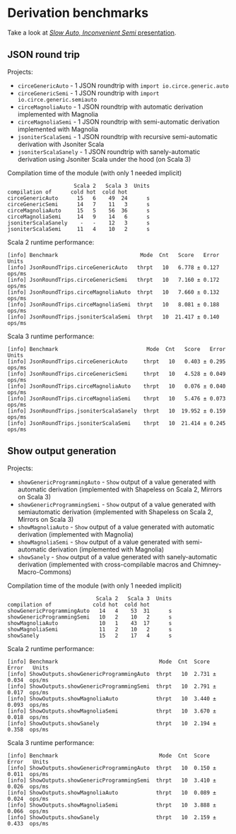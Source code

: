 # Derivation benchmarks

Take a look at [_Slow Auto, Inconvenient Semi_ presentation](https://github.com/MateuszKubuszok/SlowAutoInconvenientSemi).

## JSON round trip

Projects:

 * `circeGenericAuto` - 1 JSON roundtrip with `import io.circe.generic.auto`
 * `circeGenericSemi` - 1 JSON roundtrip with `import io.circe.generic.semiauto`
 * `circeMagnoliaAuto` - 1 JSON roundtrip with automatic derivation implemented with Magnolia
 * `circeMagnoliaSemi` - 1 JSON roundtrip with semi-automatic derivation implemented with Magnolia
 * `jsoniterScalaSemi` - 1 JSON roundtrip with recursive semi-automatic derivation with Jsoniter Scala
 * `jsoniterScalaSanely` - 1 JSON roundtrip with sanely-automatic derivation using Jsoniter Scala under the hood (on Scala 3)

Compilation time of the module (with only 1 needed implicit)
```
                     Scala 2   Scala 3  Units
compilation of      cold hot  cold hot
circeGenericAuto      15   6    49  24      s
circeGenericSemi      14   7    11   3      s
circeMagnoliaAuto     15   5    56  36      s
circeMagnoliaSemi     14   9    14   6      s
jsoniterScalaSanely    -   -    12   3      s
jsoniterScalaSemi     11   4    10   2      s
```

Scala 2 runtime performance:
```
[info] Benchmark                          Mode  Cnt   Score   Error   Units
[info] JsonRoundTrips.circeGenericAuto   thrpt   10   6.778 ± 0.127  ops/ms
[info] JsonRoundTrips.circeGenericSemi   thrpt   10   7.160 ± 0.172  ops/ms
[info] JsonRoundTrips.circeMagnoliaAuto  thrpt   10   7.660 ± 0.132  ops/ms
[info] JsonRoundTrips.circeMagnoliaSemi  thrpt   10   8.081 ± 0.188  ops/ms
[info] JsonRoundTrips.jsoniterScalaSemi  thrpt   10  21.417 ± 0.140  ops/ms
```

Scala 3 runtime performance:
```
[info] Benchmark                            Mode  Cnt   Score   Error   Units
[info] JsonRoundTrips.circeGenericAuto     thrpt   10   0.403 ± 0.295  ops/ms
[info] JsonRoundTrips.circeGenericSemi     thrpt   10   4.528 ± 0.049  ops/ms
[info] JsonRoundTrips.circeMagnoliaAuto    thrpt   10   0.076 ± 0.040  ops/ms
[info] JsonRoundTrips.circeMagnoliaSemi    thrpt   10   5.476 ± 0.073  ops/ms
[info] JsonRoundTrips.jsoniterScalaSanely  thrpt   10  19.952 ± 0.159  ops/ms
[info] JsonRoundTrips.jsoniterScalaSemi    thrpt   10  21.414 ± 0.245  ops/ms
```

## Show output generation

Projects:

* `showGenericProgrammingAuto` - `Show` output of a value generated with automatic derivation
  (implemented with Shapeless on Scala 2, Mirrors on Scala 3)
* `showGenericProgrammingSemi` - `Show` output of a value generated with semiautomatic derivation
  (implemented with Shapeless on Scala 2, Mirrors on Scala 3)
* `showMagnoliaAuto` - `Show` output of a value generated with automatic derivation (implemented with Magnolia)
* `showMagnoliaSemi` - `Show` output of a value generated with semi-automatic derivation (implemented with Magnolia)
* `showSanely` - `Show` output of a value generated with sanely-automatic derivation
  (implemented with cross-compilable macros and Chimney-Macro-Commons)

Compilation time of the module (with only 1 needed implicit)
```
                            Scala 2   Scala 3  Units
compilation of             cold hot  cold hot
showGenericProgrammingAuto   14   4    53  31      s
showGenericProgrammingSemi   10   2    10   2      s
showMagnoliaAuto             10   1    43  17      s
showMagnoliaSemi             11   2    10   2      s
showSanely                   15   2    17   4      s
```

Scala 2 runtime performance:
```
[info] Benchmark                                Mode  Cnt  Score   Error   Units
[info] ShowOutputs.showGenericProgrammingAuto  thrpt   10  2.731 ± 0.034  ops/ms
[info] ShowOutputs.showGenericProgrammingSemi  thrpt   10  2.791 ± 0.017  ops/ms
[info] ShowOutputs.showMagnoliaAuto            thrpt   10  3.440 ± 0.093  ops/ms
[info] ShowOutputs.showMagnoliaSemi            thrpt   10  3.670 ± 0.018  ops/ms
[info] ShowOutputs.showSanely                  thrpt   10  2.194 ± 0.358  ops/ms
```

Scala 3 runtime performance:
```
[info] Benchmark                                Mode  Cnt  Score   Error   Units
[info] ShowOutputs.showGenericProgrammingAuto  thrpt   10  0.150 ± 0.011  ops/ms
[info] ShowOutputs.showGenericProgrammingSemi  thrpt   10  3.410 ± 0.026  ops/ms
[info] ShowOutputs.showMagnoliaAuto            thrpt   10  0.089 ± 0.024  ops/ms
[info] ShowOutputs.showMagnoliaSemi            thrpt   10  3.888 ± 0.066  ops/ms
[info] ShowOutputs.showSanely                  thrpt   10  2.159 ± 0.433  ops/ms
```
